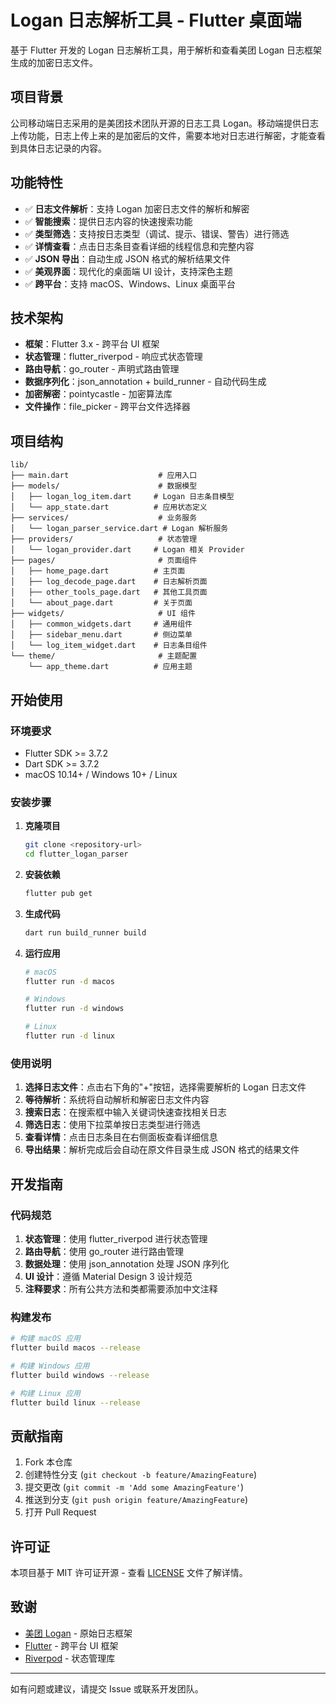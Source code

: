 # Logan 日志解析工具 - Flutter 桌面端

基于 Flutter 开发的 Logan 日志解析工具，用于解析和查看美团 Logan 日志框架生成的加密日志文件。

## 项目背景

公司移动端日志采用的是美团技术团队开源的日志工具 Logan。移动端提供日志上传功能，日志上传上来的是加密后的文件，需要本地对日志进行解密，才能查看到具体日志记录的内容。

## 功能特性

- ✅ **日志文件解析**：支持 Logan 加密日志文件的解析和解密
- ✅ **智能搜索**：提供日志内容的快速搜索功能
- ✅ **类型筛选**：支持按日志类型（调试、提示、错误、警告）进行筛选
- ✅ **详情查看**：点击日志条目查看详细的线程信息和完整内容
- ✅ **JSON 导出**：自动生成 JSON 格式的解析结果文件
- ✅ **美观界面**：现代化的桌面端 UI 设计，支持深色主题
- ✅ **跨平台**：支持 macOS、Windows、Linux 桌面平台

## 技术架构

- **框架**：Flutter 3.x - 跨平台 UI 框架
- **状态管理**：flutter_riverpod - 响应式状态管理
- **路由导航**：go_router - 声明式路由管理
- **数据序列化**：json_annotation + build_runner - 自动代码生成
- **加密解密**：pointycastle - 加密算法库
- **文件操作**：file_picker - 跨平台文件选择器

## 项目结构

```
lib/
├── main.dart                    # 应用入口
├── models/                      # 数据模型
│   ├── logan_log_item.dart     # Logan 日志条目模型
│   └── app_state.dart          # 应用状态定义
├── services/                    # 业务服务
│   └── logan_parser_service.dart # Logan 解析服务
├── providers/                   # 状态管理
│   └── logan_provider.dart     # Logan 相关 Provider
├── pages/                       # 页面组件
│   ├── home_page.dart          # 主页面
│   ├── log_decode_page.dart    # 日志解析页面
│   ├── other_tools_page.dart   # 其他工具页面
│   └── about_page.dart         # 关于页面
├── widgets/                     # UI 组件
│   ├── common_widgets.dart     # 通用组件
│   ├── sidebar_menu.dart       # 侧边菜单
│   └── log_item_widget.dart    # 日志条目组件
└── theme/                       # 主题配置
    └── app_theme.dart          # 应用主题
```

## 开始使用

### 环境要求

- Flutter SDK >= 3.7.2
- Dart SDK >= 3.7.2
- macOS 10.14+ / Windows 10+ / Linux

### 安装步骤

1. **克隆项目**
   ```bash
   git clone <repository-url>
   cd flutter_logan_parser
   ```

2. **安装依赖**
   ```bash
   flutter pub get
   ```

3. **生成代码**
   ```bash
   dart run build_runner build
   ```

4. **运行应用**
   ```bash
   # macOS
   flutter run -d macos
   
   # Windows
   flutter run -d windows
   
   # Linux
   flutter run -d linux
   ```

### 使用说明

1. **选择日志文件**：点击右下角的"+"按钮，选择需要解析的 Logan 日志文件
2. **等待解析**：系统将自动解析和解密日志文件内容
3. **搜索日志**：在搜索框中输入关键词快速查找相关日志
4. **筛选日志**：使用下拉菜单按日志类型进行筛选
5. **查看详情**：点击日志条目在右侧面板查看详细信息
6. **导出结果**：解析完成后会自动在原文件目录生成 JSON 格式的结果文件

## 开发指南

### 代码规范

1. **状态管理**：使用 flutter_riverpod 进行状态管理
2. **路由导航**：使用 go_router 进行路由管理
3. **数据处理**：使用 json_annotation 处理 JSON 序列化
4. **UI 设计**：遵循 Material Design 3 设计规范
5. **注释要求**：所有公共方法和类都需要添加中文注释

### 构建发布

```bash
# 构建 macOS 应用
flutter build macos --release

# 构建 Windows 应用
flutter build windows --release

# 构建 Linux 应用
flutter build linux --release
```

## 贡献指南

1. Fork 本仓库
2. 创建特性分支 (`git checkout -b feature/AmazingFeature`)
3. 提交更改 (`git commit -m 'Add some AmazingFeature'`)
4. 推送到分支 (`git push origin feature/AmazingFeature`)
5. 打开 Pull Request

## 许可证

本项目基于 MIT 许可证开源 - 查看 [LICENSE](LICENSE) 文件了解详情。

## 致谢

- [美团 Logan](https://github.com/Meituan-Dianping/Logan) - 原始日志框架
- [Flutter](https://flutter.dev/) - 跨平台 UI 框架
- [Riverpod](https://riverpod.dev/) - 状态管理库

---

如有问题或建议，请提交 Issue 或联系开发团队。
